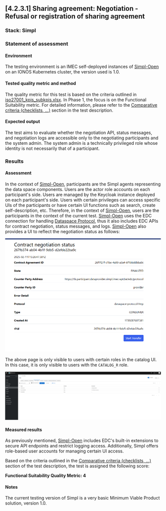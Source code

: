 ## [4.2.3.1] Sharing agreement: Negotiation - Refusal or registration of sharing agreement
### Stack: Simpl

### Statement of assessment
#### Environment

The testing environment is an IMEC self-deployed instances of [Simpl-Open](https://code.europa.eu/simpl/simpl-open) on
an IONOS Kubernetes cluster, the version used is 1.0.

#### Tested quality metric and method

The quality metric for this test is based on the criteria outlined
in [iso27001_kpis_subkpis.xlsx](../../../../../design_decisions/background_info/iso27001_kpis_subkpis.xlsx). In Phase 1,
the focus is on the Functional Suitability metric. For detailed information, please refer to
the [Comparative criteria (checklists, ...)](./test.md#comparative-criteria-checklists-) section in the test
description.

#### Expected output

The test aims to evaluate whether the negotiation API, status messages, and negotiation logs are accessible only to the
negotiating participants and the system admin. The system admin is a technically privileged role whose identity is not
necessarily that of a participant.

### Results
#### Assessment

In the context of [Simpl-Open](https://code.europa.eu/simpl/simpl-open), participants are the Simpl agents representing
the data space components. Users are the actor role accounts on each participant's side.
Users are managed by the Keycloak instance deployed on each participant's side.
Users with certain privileges can access specific UIs of the participants or have certain UI functions such as search,
create self-description, etc.
Therefore, in the context of [Simpl-Open](https://code.europa.eu/simpl/simpl-open), users are the participants in the
context of the current test.
[Simpl-Open](https://code.europa.eu/simpl/simpl-open) uses the EDC connection for handling [Dataspace Protocol](https://docs.internationaldataspaces.org/ids-knowledgebase/dataspace-protocol), thus it
also includes EDC APIs for contract negotiation, status messages, and logs.
[Simpl-Open](https://code.europa.eu/simpl/simpl-open) also provides a UI to reflect the negotiation status as follows:

![Simpl_catalog_UI.png](images/Simpl_catalog_UI.png)

The above page is only visible to users with certain roles in the catalog UI. In this case, it is only visible to users with
the `CATALOG_R` role.

![Simpl_keycloak_reader.png](images/Simpl_keycloak_reader.png)

#### Measured results

As previously mentioned, [Simpl-Open](https://code.europa.eu/simpl/simpl-open) includes EDC's built-in extensions to
secure API endpoints and restrict logging access. Additionally, Simpl offers role-based user accounts for managing
certain UI access.

Based on the criteria outlined in
the [Comparative criteria (checklists, ...)](./test.md#comparative-criteria-checklists-) section of the test
description, the test is assigned the following score:

**Functional Suitability Quality Metric: 4**

#### Notes

The current testing version of Simpl is a very basic Minimum Viable Product solution, version 1.0.   
